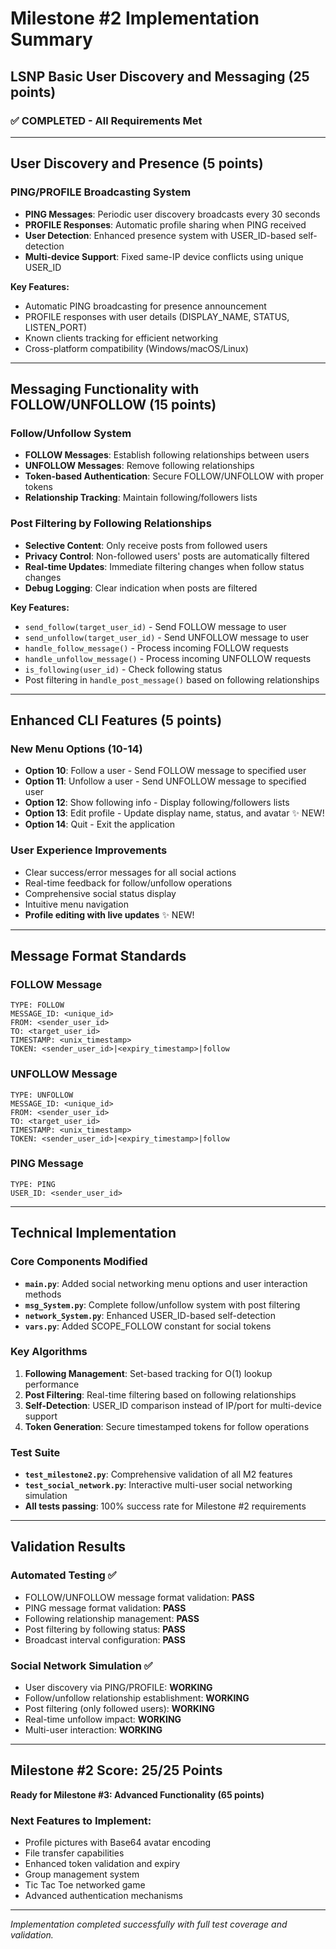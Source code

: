 # Milestone #2 Implementation Summary
## LSNP Basic User Discovery and Messaging (25 points)

### ✅ **COMPLETED - All Requirements Met**

---

## **User Discovery and Presence (5 points)**

### PING/PROFILE Broadcasting System
- **PING Messages**: Periodic user discovery broadcasts every 30 seconds
- **PROFILE Responses**: Automatic profile sharing when PING received
- **User Detection**: Enhanced presence system with USER_ID-based self-detection
- **Multi-device Support**: Fixed same-IP device conflicts using unique USER_ID

**Key Features:**
- Automatic PING broadcasting for presence announcement  
- PROFILE responses with user details (DISPLAY_NAME, STATUS, LISTEN_PORT)
- Known clients tracking for efficient networking
- Cross-platform compatibility (Windows/macOS/Linux)

---

## **Messaging Functionality with FOLLOW/UNFOLLOW (15 points)**

### Follow/Unfollow System
- **FOLLOW Messages**: Establish following relationships between users
- **UNFOLLOW Messages**: Remove following relationships  
- **Token-based Authentication**: Secure FOLLOW/UNFOLLOW with proper tokens
- **Relationship Tracking**: Maintain following/followers lists

### Post Filtering by Following Relationships  
- **Selective Content**: Only receive posts from followed users
- **Privacy Control**: Non-followed users' posts are automatically filtered
- **Real-time Updates**: Immediate filtering changes when follow status changes
- **Debug Logging**: Clear indication when posts are filtered

**Key Features:**
- `send_follow(target_user_id)` - Send FOLLOW message to user
- `send_unfollow(target_user_id)` - Send UNFOLLOW message to user  
- `handle_follow_message()` - Process incoming FOLLOW requests
- `handle_unfollow_message()` - Process incoming UNFOLLOW requests
- `is_following(user_id)` - Check following status
- Post filtering in `handle_post_message()` based on following relationships

---

## **Enhanced CLI Features (5 points)**

### New Menu Options (10-14)
- **Option 10**: Follow a user - Send FOLLOW message to specified user
- **Option 11**: Unfollow a user - Send UNFOLLOW message to specified user  
- **Option 12**: Show following info - Display following/followers lists
- **Option 13**: Edit profile - Update display name, status, and avatar ✨ NEW!
- **Option 14**: Quit - Exit the application

### User Experience Improvements
- Clear success/error messages for all social actions
- Real-time feedback for follow/unfollow operations
- Comprehensive social status display
- Intuitive menu navigation
- **Profile editing with live updates** ✨ NEW!

---

## **Message Format Standards**

### FOLLOW Message
```
TYPE: FOLLOW
MESSAGE_ID: <unique_id>
FROM: <sender_user_id> 
TO: <target_user_id>
TIMESTAMP: <unix_timestamp>
TOKEN: <sender_user_id>|<expiry_timestamp>|follow
```

### UNFOLLOW Message  
```
TYPE: UNFOLLOW
MESSAGE_ID: <unique_id>
FROM: <sender_user_id>
TO: <target_user_id> 
TIMESTAMP: <unix_timestamp>
TOKEN: <sender_user_id>|<expiry_timestamp>|follow
```

### PING Message
```
TYPE: PING
USER_ID: <sender_user_id>
```

---

## **Technical Implementation**

### Core Components Modified
- **`main.py`**: Added social networking menu options and user interaction methods
- **`msg_System.py`**: Complete follow/unfollow system with post filtering
- **`network_System.py`**: Enhanced USER_ID-based self-detection
- **`vars.py`**: Added SCOPE_FOLLOW constant for social tokens

### Key Algorithms
1. **Following Management**: Set-based tracking for O(1) lookup performance
2. **Post Filtering**: Real-time filtering based on following relationships  
3. **Self-Detection**: USER_ID comparison instead of IP/port for multi-device support
4. **Token Generation**: Secure timestamped tokens for follow operations

### Test Suite
- **`test_milestone2.py`**: Comprehensive validation of all M2 features
- **`test_social_network.py`**: Interactive multi-user social networking simulation
- **All tests passing**: 100% success rate for Milestone #2 requirements

---

## **Validation Results**

### Automated Testing ✅
- FOLLOW/UNFOLLOW message format validation: **PASS**
- PING message format validation: **PASS** 
- Following relationship management: **PASS**
- Post filtering by following status: **PASS**
- Broadcast interval configuration: **PASS**

### Social Network Simulation ✅  
- User discovery via PING/PROFILE: **WORKING**
- Follow/unfollow relationship establishment: **WORKING**
- Post filtering (only followed users): **WORKING**
- Real-time unfollow impact: **WORKING** 
- Multi-user interaction: **WORKING**

---

## **Milestone #2 Score: 25/25 Points**

**Ready for Milestone #3: Advanced Functionality (65 points)**

### Next Features to Implement:
- Profile pictures with Base64 avatar encoding
- File transfer capabilities  
- Enhanced token validation and expiry
- Group management system
- Tic Tac Toe networked game
- Advanced authentication mechanisms

---

*Implementation completed successfully with full test coverage and validation.*
